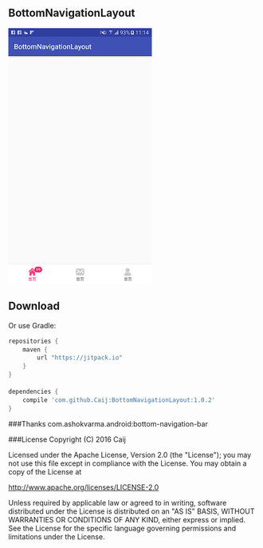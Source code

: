 ## BottomNavigationLayout

![image](image/device-2017-01-16-111430.png)

Download
--------
Or use Gradle:

```gradle
repositories {
    maven {
        url "https://jitpack.io"
    }
}

dependencies {
    compile 'com.github.Caij:BottomNavigationLayout:1.0.2'
}
```

###Thanks
com.ashokvarma.android:bottom-navigation-bar


###License
Copyright (C) 2016 Caij

Licensed under the Apache License, Version 2.0 (the "License");
you may not use this file except in compliance with the License.
You may obtain a copy of the License at

   http://www.apache.org/licenses/LICENSE-2.0

Unless required by applicable law or agreed to in writing, software
distributed under the License is distributed on an "AS IS" BASIS,
WITHOUT WARRANTIES OR CONDITIONS OF ANY KIND, either express or implied.
See the License for the specific language governing permissions and
limitations under the License.